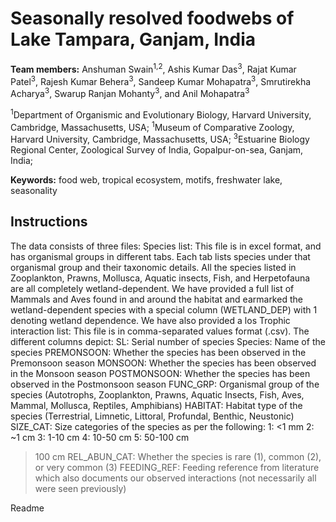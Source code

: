 # Seasonally resolved foodwebs of Lake Tampara, Ganjam, India #
**Team members:** Anshuman Swain<sup>1,2</sup>, Ashis Kumar Das<sup>3</sup>, Rajat Kumar Patel<sup>3</sup>, Rajesh Kumar Behera<sup>3</sup>, Sandeep Kumar Mohapatra<sup>3</sup>, Smrutirekha Acharya<sup>3</sup>, Swarup Ranjan Mohanty<sup>3</sup>, and Anil Mohapatra<sup>3</sup>

<sup>1</sup>Department of Organismic and Evolutionary Biology, Harvard University, Cambridge, Massachusetts, USA;
<sup>1</sup>Museum of Comparative Zoology, Harvard University, Cambridge, Massachusetts, USA;
<sup>3</sup>Estuarine Biology Regional Center, Zoological Survey of India, Gopalpur-on-sea, Ganjam, India;

**Keywords:** food web, tropical ecosystem, motifs, freshwater lake, seasonality


## Instructions ##
The data consists of three files:
Species list: This file is in excel format, and has organismal groups in different tabs. Each tab lists species under that organismal group and their taxonomic details. All the species listed in Zooplankton, Prawns, Mollusca, Aquatic insects, Fish, and Herpetofauna are all completely wetland-dependent. We have provided a full list of Mammals and Aves found in and around the habitat and earmarked the wetland-dependent species with a special column (WETLAND_DEP) with 1 denoting wetland dependence. We have also provided a los
Trophic interaction list:  This file is in comma-separated values format (.csv). The different columns depict:
SL: Serial number of species
Species: Name of the species
PREMONSOON: Whether the species has been observed in the Premonsoon season
MONSOON: Whether the species has been observed in the Monsoon season
POSTMONSOON: Whether the species has been observed in the Postmonsoon season
FUNC_GRP: Organismal group of the species (Autotrophs, Zooplankton, Prawns, Aquatic Insects, Fish, Aves, Mammal, Mollusca, Reptiles, Amphibians)
HABITAT: Habitat type of the species (Terrestrial, Limnetic, Littoral, Profundal, Benthic, Neustonic)
SIZE_CAT: Size categories of the species as per the following:
1: <1 mm
2: ~1 cm
3: 1-10 cm
4: 10-50 cm
5: 50-100 cm
>100 cm
REL_ABUN_CAT: Whether the species is rare (1), common (2), or very common (3)
FEEDING_REF: Feeding reference from literature which also documents our observed interactions (not necessarily all were seen previously)


Readme


